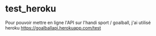 # test_heroku

Pour pouvoir mettre en ligne l'API sur l'handi sport / goalball, j'ai utilisé heroku https://goalballapi.herokuapp.com/test
